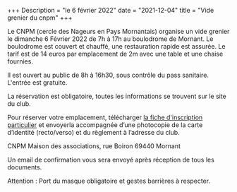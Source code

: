 +++
Description = "le 6 février 2022"
date = "2021-12-04"
title = "Vide grenier du cnpm"
+++

Le CNPM (cercle des Nageurs en Pays Mornantais) organise un vide grenier
le dimanche 6 Février 2022 de 7h à 17h au boulodrome de Mornant.
Le boulodrome est couvert et chauffé, une restauration rapide est assurée.
Le tarif est de 14 euros par emplacement de 2m avec une table et une
chaise fournies.

Il est ouvert au public de 8h à 16h30, sous contrôle du pass sanitaire.
L'entrée est gratuite.

La réservation est obligatoire, toutes les informations se trouvent sur
le site du club.

Pour réserver votre emplacement, télécharger
[la fiche d'inscription particulier](/pdf/inscription_vide_grenier_particulier_2022.pdf)
 et envoyerla accompagnée d’une photocopie de la carte d’identité (recto/verso) et du règlement à
l’adresse du club.

CNPM Maison des associations, rue Boiron 69440 Mornant

Un email de confirmation vous sera envoyé après réception de tous les
documents.

Attention : Port du masque obligatoire et gestes barrières à respecter.


